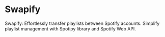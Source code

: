 # Swapify
Swapify: Effortlessly transfer playlists between Spotify accounts. Simplify playlist management with Spotipy library and Spotify Web API.
